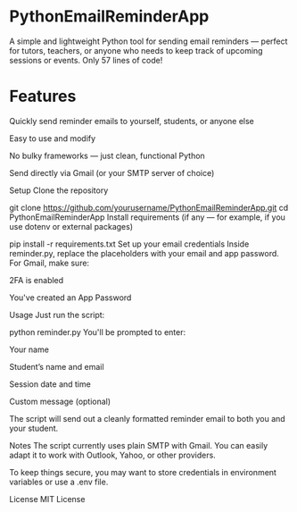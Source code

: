 # PythonEmailReminderApp
A simple and lightweight Python tool for sending email reminders — perfect for tutors, teachers, or anyone who needs to keep track of upcoming sessions or events. Only 57 lines of code!

# Features
 Quickly send reminder emails to yourself, students, or anyone else

 Easy to use and modify

 No bulky frameworks — just clean, functional Python

 Send directly via Gmail (or your SMTP server of choice)

 Setup
Clone the repository

git clone https://github.com/yourusername/PythonEmailReminderApp.git
cd PythonEmailReminderApp
Install requirements (if any — for example, if you use dotenv or external packages)


pip install -r requirements.txt
Set up your email credentials
Inside reminder.py, replace the placeholders with your email and app password.
For Gmail, make sure:

2FA is enabled

You've created an App Password

 Usage
Just run the script:


python reminder.py
You'll be prompted to enter:

Your name

Student’s name and email

Session date and time

Custom message (optional)

The script will send out a cleanly formatted reminder email to both you and your student.

Notes
The script currently uses plain SMTP with Gmail. You can easily adapt it to work with Outlook, Yahoo, or other providers.

To keep things secure, you may want to store credentials in environment variables or use a .env file.

 License
MIT License


